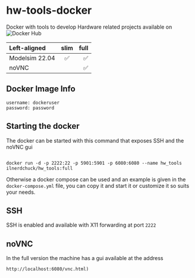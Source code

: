 # hw-tools-docker

Docker with tools to develop Hardware related projects available on ![Docker Hub](https://hub.docker.com/r/ilnerdchuck/hw_tools)

| Left-aligned   | slim               |          full      |
| :---           |     :---:          |          ---:      |
| Modelsim 22.04 | :white_check_mark: | :white_check_mark: |
| noVNC          |                    | :white_check_mark: |

## Docker Image Info

```
username: dockeruser
password: password
```

## Starting the docker

The docker can be started with this command that exposes SSH and the noVNC gui

```

docker run -d -p 2222:22 -p 5901:5901 -p 6080:6080 --name hw_tools ilnerdchuck/hw_tools:full

```

Otherwise a docker compose can be used and an example is given in the `docker-compose.yml` file, you can copy it and start it or customize it so suits your needs.

## SSH

SSH is enabled and available with X11 forwarding at port `2222`

## noVNC

In the full version the machine has a gui available at the address 
```
http://localhost:6080/vnc.html)
```
